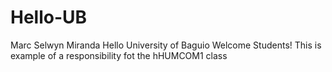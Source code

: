# Hello-UB
Marc Selwyn Miranda
Hello University of Baguio
Welcome Students!
This is example of a responsibility fot the hHUMCOM1 class
